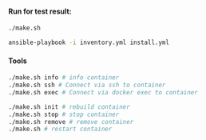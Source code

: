 #### Run for test result:
```bash
./make.sh

ansible-playbook -i inventory.yml install.yml
```

#### Tools


```bash
./make.sh info # info container
./make.sh ssh # Connect via ssh to container
./make.sh exec # Connect via docker exec to container
```

```bash
./make.sh init # rebuild container
./make.sh stop # stop container
./make.sh remove # remove container
./make.sh # restart container
```